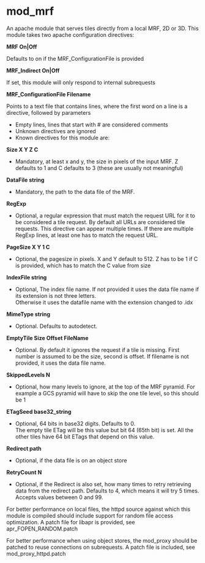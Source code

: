 # mod_mrf

An apache module that serves tiles directly from a local MRF, 2D or 3D. 
This module takes two apache configuration directives:

 **MRF On|Off**
 
 Defaults to on if the MRF_ConfigurationFile is provided

 **MRF_Indirect On|Off**

 If set, this module will only respond to internal subrequests

 **MRF_ConfigurationFile  Filename**

 Points to a text file that contains lines, where the first word on a line is a directive, followed by parameters
 - Empty lines, lines that start with # are considered comments
 - Unknown directives are ignored
 - Known directives for this module are:

  **Size X Y Z C**
  - Mandatory, at least x and y, the size in pixels of the input MRF.  Z defaults to 1 and C defaults to 3 (these are usually not meaningful)

  **DataFile string**
  - Mandatory, the path to the data file of the MRF.

  **RegExp**
  - Optional, a regular expression that must match the request URL for it to be considered a tile request.  By default all URLs are considered tile requests.  This directive can appear multiple times.  If there are multiple RegExp lines, at least one has to match the request URL.
  
  **PageSize X Y 1 C**
  - Optional, the pagesize in pixels.  X and Y default to 512. Z has to be 1 if C is provided, which has to match the C value from size

  **IndexFile string**
  - Optional, The index file name.
  If not provided it uses the data file name if its extension is not three letters.  
  Otherwise it uses the datafile name with the extension changed to .idx
 
  **MimeType string**
  - Optional.  Defaults to autodetect.

  **EmptyTile Size Offset FileName**
  - Optional.  By default it ignores the request if a tile is missing.
  First number is assumed to be the size, second is offset.
  If filename is not provided, it uses the data file name.

  **SkippedLevels N**
  - Optional, how many levels to ignore, at the top of the MRF pyramid.
  For example a GCS pyramid will have to skip the one tile level, so this should be 1
 
  **ETagSeed base32_string**
  - Optional, 64 bits in base32 digits.  Defaults to 0.  
  The empty tile ETag will be this value but bit 64 (65th bit) is set. All the other tiles
  have 64 bit ETags that depend on this value.
 
  **Redirect path**
  - Optional, if the data file is on an object store

  **RetryCount N**
  - Optional, if the Redirect is also set, how many times to retry retrieving data from the redirect path.  Defaults to 4, which means it will try 5 times.  Accepts values between 0 and 99.

For better performance on local files, the httpd source against which this module is compiled should include support for random file access optimization. A patch file for libapr is provided, see apr_FOPEN_RANDOM.patch

For better performance when using object stores, the mod_proxy should be patched to reuse connections on subrequests.  A patch file is included, see mod_proxy_httpd.patch
